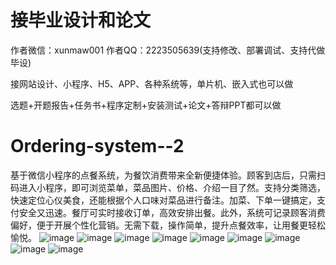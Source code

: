 # 接毕业设计和论文
作者微信：xunmaw001  作者QQ：2223505639(支持修改、部署调试、支持代做毕设)

接网站设计、小程序、H5、APP、各种系统等，单片机、嵌入式也可以做

选题+开题报告+任务书+程序定制+安装测试+论文+答辩PPT都可以做
# Ordering-system--2
基于微信小程序的点餐系统，为餐饮消费带来全新便捷体验。顾客到店后，只需扫码进入小程序，即可浏览菜单，菜品图片、价格、介绍一目了然。支持分类筛选，快速定位心仪美食，还能根据个人口味对菜品进行备注。加菜、下单一键搞定，支付安全又迅速。餐厅可实时接收订单，高效安排出餐。此外，系统可记录顾客消费偏好，便于开展个性化营销。无需下载，操作简单，提升点餐效率，让用餐更轻松愉悦。 
![image](https://github.com/user-attachments/assets/8c04bc26-ae4a-41a8-94c5-27e005ce25fa)
![image](https://github.com/user-attachments/assets/82b2ce35-e27f-4685-b897-477e72a5a44b)
![image](https://github.com/user-attachments/assets/17502ce3-8700-476d-90df-0f291f898b2d)
![image](https://github.com/user-attachments/assets/2e7db2b8-d8fe-4c99-a21b-257bb347638f)
![image](https://github.com/user-attachments/assets/9baca3c4-0d0e-4492-a72e-ffdc1225234b)
![image](https://github.com/user-attachments/assets/c1195f32-2fa8-4b96-b0cc-49b14002316f)
![image](https://github.com/user-attachments/assets/522bdf38-d641-4269-a6e9-89cfd30106b4)
![image](https://github.com/user-attachments/assets/24537b83-5699-4c59-b1ec-5143ab7256de)
![image](https://github.com/user-attachments/assets/fb3db6d6-c1f0-4bc8-a939-c2d606d0f07c)
